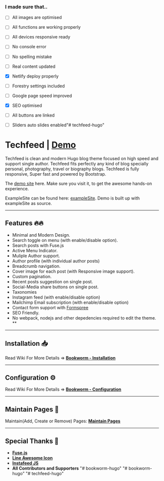 ### I made sure that..

- [ ] All images are optimised
- [ ] All functions are working properly
- [ ] All devices responsive ready
- [ ] No console error
- [ ] No spelling mistake
- [ ] Real content updated
- [x] Netlify deploy properly
- [ ] Forestry settings included
- [ ] Google page speed improved
- [x] SEO optimised
- [ ] All buttons are linked
- [ ] Sliders auto slides enabled"# techfeed-hugo" 









# Techfeed | [Demo](https://github.com/shampaakter/techfeed-hugo/)

Techfeed is clean and modern Hugo blog theme focused on high speed and support single author. Techfeed fits perfectly any kind of blog specially personal, photography, travel or biography blogs. Techfeed is fully responsive, Super fast and powered by Bootstrap.

The [demo site](https://demo.gethugothemes.com/bookworm/) here. Make sure you visit it, to get the awesome hands-on experience.

ExampleSite can be found here: [exampleSite](https://github.com/gethugothemes/bookworm/tree/master/exampleSite). Demo is built up with exampleSite as source.

---

## Features 🔥🔥

-   Minimal and Modern Design.
-   Search toggle on menu (with enable/disable option).
-   Search posts with Fuse.js
-   Active Menu Indicator.
-   Muliple Author support.
-   Author profile (with individual author posts)
-   Breadcrumb navigation.
-   Cover image for each post (with Responsive image support).
-   Custom pagination.
-   Recent posts suggestion on single post.
-   Social-Media share buttons on single post.
-   Taxonomies
-   Instagram feed (with enable/disable option)
-   Mailchimp Email subscription (with enable/disable option)
-   Contact form support with [Formspree](https://formspree.io)
-   SEO Friendly.
-   No webpack, nodejs and other depedencies required to edit the theme.
**

---

## Installation 📥

Read Wiki For More Details => **[Bookworm - Installation](https://github.com/gethugothemes/bookworm/wiki/installation)**

---

## Configuration ⚙

Read Wiki For More Details => **[Bookworm - Configuration](https://github.com/gethugothemes/bookworm/wiki/configuration)**

---

## Maintain Pages 📜

Maintain(Add, Create or Remove) Pages: **[Maintain Pages](https://github.com/gethugothemes/bookworm/wiki/Maintain-Pages)**

<!-- ---

## Release Changelog 📝

Release ChangeLog has info about stuff added: **[Releases](https://github.com/gethugothemes/bookworm/releases)** -->

---

## Special Thanks 🌟

-   [**Fuse.js**](https://github.com/krisk/fuse)
-   [**Line Awesome Icon**](https://icons8.com/line-awesome)
-   [**Instafeed JS**](https://instafeedjs.com/#/)
-   **All Contributors and Supporters**
"# bookworm-hugo" 
"# bookworm-hugo" 
"# techfeed-hugo" 
